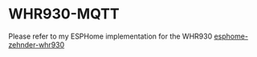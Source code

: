 # WHR930-MQTT

Please refer to my ESPHome implementation for the WHR930 [esphome-zehnder-whr930](https://github.com/avaneerd/esphome-zehnder-whr930)
